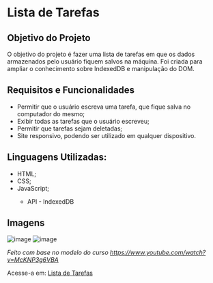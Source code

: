# Lista de Tarefas

## Objetivo do Projeto
<p>O objetivo do projeto é fazer uma lista de tarefas em que os dados armazenados pelo usuário fiquem salvos na máquina. Foi criada para ampliar o conhecimento sobre IndexedDB e manipulação do DOM.</p>

## Requisitos e Funcionalidades
<ul>
  <li>Permitir que o usuário escreva uma tarefa, que fique salva no computador do mesmo;</li>
  <li>Exibir todas as tarefas que o usuário escreveu;</li>
  <li>Permitir que tarefas sejam deletadas;</li>
  <li>Site responsivo, podendo ser utilizado em qualquer dispositivo.</li>
</ul>

## Linguagens Utilizadas:
<ul>
  <li>HTML;</li>
  <li>CSS;</li>
  <li>JavaScript;</li>
  <ul>
    <li>API - IndexedDB</li>
  </ul>
</ul>

## Imagens
![image](https://github.com/bruno08nunes/lista-de-tarefas/assets/139359503/8dbbde4d-f914-4c0d-9ed5-17f311778501)
![image](https://github.com/bruno08nunes/lista-de-tarefas/assets/139359503/86dc2249-b914-4873-b4ac-8ef73a28aea1)

<p><i>Feito com base no modelo do curso <a href="https://www.youtube.com/watch?v=McKNP3g6VBA">https://www.youtube.com/watch?v=McKNP3g6VBA</a></i></p>
<p>Acesse-a em: <a href="https://bruno08nunes.github.io/projetos/js/listaTarefas/">Lista de Tarefas</a></p>
